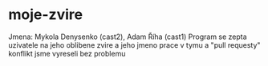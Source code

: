 # moje-zvire
Jmena: Mykola Denysenko (cast2), Adam Říha (cast1)
Program se zepta uzivatele na jeho oblibene zvire a jeho jmeno
prace v tymu a "pull requesty"
konflikt jsme vyreseli bez problemu 

